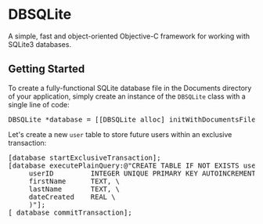 DBSQLite
========

A simple, fast and object-oriented Objective-C framework for working with SQLite3 databases.

Getting Started
----------------
To create a fully-functional SQLite database file in the Documents directory of your application, simply create an instance of the <code>DBSQLite</code> class with a single line of code:
<pre>
DBSQLite *database = [[DBSQLite alloc] initWithDocumentsFile:@"database.sqlite"];
</pre>


Let's create a new <code>user</code> table to store future users within an exclusive transaction:
<pre>
[database startExclusiveTransaction];
[database executePlainQuery:@"CREATE TABLE IF NOT EXISTS user (\
     userID         INTEGER UNIQUE PRIMARY KEY AUTOINCREMENT, \
     firstName      TEXT, \
     lastName       TEXT, \
     dateCreated    REAL \
     )"];
[_database commitTransaction];
</pre>

